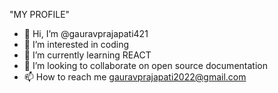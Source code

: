 "MY PROFILE"
- 👋 Hi, I’m @gauravprajapati421
- 👀 I’m interested in coding
- 🌱 I’m currently learning REACT         
- 💞️ I’m looking to collaborate on open source documentation
- 📫 How to reach me gauravprajapati2022@gmail.com

<!---
gauravprajapati421/gauravprajapati421 is a ✨ special ✨ repository because its `README.md` (this file) appears on your GitHub profile.
You can click the Preview link to take a look at your changes.
--->
<xxx>
